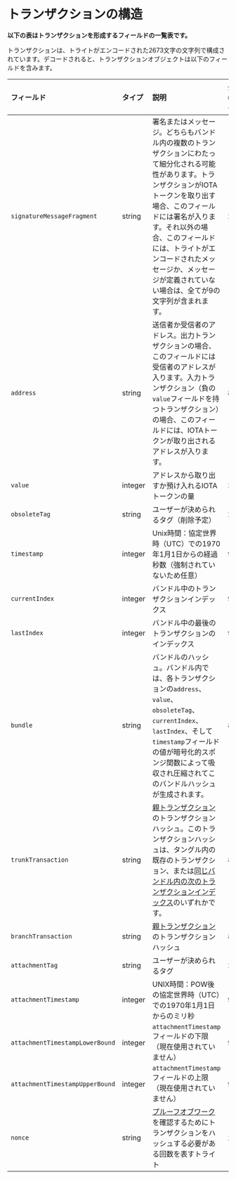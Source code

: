 # トランザクションの構造
<!-- # Structure of a transaction -->

**以下の表はトランザクションを形成するフィールドの一覧表です。**
<!-- **This table displays a list of fields that form a transaction.** -->

トランザクションは、トライトがエンコードされた2673文字の文字列で構成されています。デコードされると、トランザクションオブジェクトは以下のフィールドを含みます。
<!-- A transaction consists of 2673 tryte-encoded characters. When decoded, the transaction object contains the following fields. -->

| **フィールド** | **タイプ** | **説明** | **長さ (トライト)** |
| :--- | :--- | :--- | :--- |
| `signatureMessageFragment` | string | 署名またはメッセージ。どちらもバンドル内の複数のトランザクションにわたって細分化される可能性があります。トランザクションがIOTAトークンを取り出す場合、このフィールドには署名が入ります。それ以外の場合、このフィールドには、トライトがエンコードされたメッセージか、メッセージが定義されていない場合は、全てが9の文字列が含まれます。 | 2187 |
| `address` | string | 送信者か受信者のアドレス。出力トランザクションの場合、このフィールドには受信者のアドレスが入ります。入力トランザクション（負の`value`フィールドを持つトランザクション）の場合、このフィールドには、IOTAトークンが取り出されるアドレスが入ります。 | 81 |
| `value` | integer | アドレスから取り出すか預け入れるIOTAトークンの量 | 27 |
| `obsoleteTag` | string | ユーザーが決められるタグ（削除予定） | 27 |
| `timestamp` | integer | Unix時間：協定世界時（UTC）での1970年1月1日からの経過秒数（強制されていないため任意） | 9 |
| `currentIndex` | integer | バンドル中のトランザクションインデックス | 9 |
| `lastIndex` | integer | バンドル中の最後のトランザクションのインデックス | 9 |
| `bundle` | string | バンドルのハッシュ。バンドル内では、各トランザクションの`address`、`value`、`obsoleteTag`、`currentIndex`、`lastIndex`、そして`timestamp`フィールドの値が暗号化的スポンジ関数によって吸収され圧縮されてこのバンドルハッシュが生成されます。 | 81 |
| `trunkTransaction` | string | [親トランザクション](../concepts/the-tangle.md#parent-and-children)のトランザクションハッシュ。このトランザクションハッシュは、タングル内の既存のトランザクション、または[同じバンドル内の次のトランザクションインデックス](../references/structure-of-a-bundle.md)のいずれかです。 | 81 |
| `branchTransaction` | string | [親トランザクション](../concepts/the-tangle.md#parent-and-children)のトランザクションハッシュ | 81 |
| `attachmentTag` | string | ユーザーが決められるタグ | 27 |
| `attachmentTimestamp` | integer | UNIX時間：POW後の協定世界時（UTC）での1970年1月1日からのミリ秒 | 9 |
| `attachmentTimestampLowerBound` | integer | `attachmentTimestamp`フィールドの下限（現在使用されていません） | 9 |
| `attachmentTimestampUpperBound` | integer | `attachmentTimestamp`フィールドの上限（現在使用されていません） | 9 |
| `nonce` | string | [プルーフオブワーク](root://dev-essentials/0.1/concepts/minimum-weight-magnitude.md)を確認するためにトランザクションをハッシュする必要がある回数を表すトライト | 27 |
